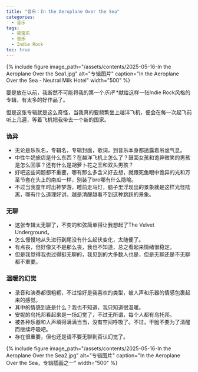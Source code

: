 ```yaml
---
title: "音乐：In the Aeroplane Over the Sea"
categories:
  - 音乐
tags:
  - 摇滚乐
  - 音乐
  - Indie Rock
toc: true
---
```

{% include figure 
   image_path="/assets/contents/2025-05-16-In the Aeroplane Over the Sea1.jpg" 
   alt="专辑图片"
   caption="In the Aeroplane Over the Sea - Neutral Milk Hotel" 
   width="500"
%}

要是放在以前，我断然不可能将我的第一个*乐评* *献给这样一张Indie Rock风格的专辑，有太多的好作品了。

但是这张专辑就是这么奇怪，当我真的要频繁坐上越洋飞机，便会在每一次起飞前听上几遍，等着飞机把我带去一个新的国家。

### 诡异
* 无论是乐队名，专辑名，专辑封面，歌词，到音乐本身都透露着吊诡气息。
* 中性牛奶旅店是什么东西？在越洋飞机上怎么了？鼓面女孩和诡异微笑的男孩是怎么回事？还有什么是胡萝卜花之王和双头男孩？
* 好吧这些问题都不重要，哪有那么多含义好去想，就跟死鱼眼中诡异的光和万圣节套在头上的南瓜一样，别装了bro哪有什么隐喻。
* 不过当我童年时出神梦游，睡前走马灯，脑子里浮现出的景象就是这样光怪陆离，哪有什么道理好讲。越是清醒越看不到这种跳跃的景象。

### 无聊
* 这张专辑太无聊了，不变的和弦简单得让我想起了The Velvet Underground。
* 怎么慢慢地从头进行到尾没有什么起伏变化，太随便了。
* 有点丧，但好像又不是那么丧，我也不知道，总之看起来情绪很稳定。
* 但是我觉得我也过得挺无聊的，我见到的大多数人也是，但是无聊还是不无聊都不重要。

### 温暖的幻觉
* 录音和演奏都很粗粝，不过恰好是我喜欢的类型，被人声和乐器的情感包裹起来的感觉。
* 其中的情感到底是什么？我也不知道，我只知道很温暖。
* 安妮的乌托邦看起来是一场幻觉了，不过无所谓，每个人都有乌托邦。
* 被各种乐器和人声填得满满当当，没有空间呼吸了。不过，干脆不要为了清醒而继续呼吸吧。
* 存在很重要，但也还是请不要无聊到否认幻觉了。

{% include figure 
   image_path="/assets/contents/2025-05-16-In the Aeroplane Over the Sea2.jpg" 
   alt="专辑图片"
   caption="In the Aeroplane Over the Sea，专辑插画之一" 
   width="500"
%}
